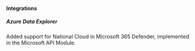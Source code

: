 #### Integrations

##### Azure Data Explorer

Added support for National Cloud in Microsoft 365 Defender, implemented in the Microsoft API Module.
